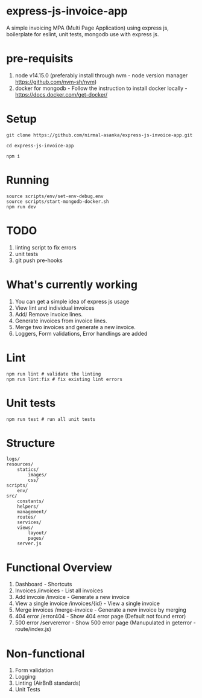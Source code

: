# express-js-invoice-app

A simple invoicing MPA (Multi Page Application) using express js, boilerplate for eslint, unit tests, mongodb use with express js.

# pre-requisits

1. node v14.15.0 (preferably install through nvm - node version manager https://github.com/nvm-sh/nvm)
2. docker for mongodb - Follow the instruction to install docker locally - https://docs.docker.com/get-docker/

# Setup

```
git clone https://github.com/nirmal-asanka/express-js-invoice-app.git

cd express-js-invoice-app

npm i
```

# Running

```
source scripts/env/set-env-debug.env
source scripts/start-mongodb-docker.sh
npm run dev
```

# TODO

1. linting script to fix errors
2. unit tests
3. git push pre-hooks

# What's currently working

1. You can get a simple idea of express js usage
2. View lint and individual invoices
3. Add/ Remove invoice lines.
4. Generate invoices from invoice lines.
5. Merge two invoices and generate a new invoice.
6. Loggers, Form validations, Error handlings are added

# Lint

```
npm run lint # validate the linting
npm run lint:fix # fix existing lint errors
```

# Unit tests

```
npm run test # run all unit tests
```

# Structure

```
logs/
resources/
    statics/
        images/
        css/
scripts/
    env/
src/
    constants/
    helpers/
    management/
    routes/
    services/
    views/
        layout/
        pages/
    server.js
```

# Functional Overview

1. Dashboard - Shortcuts
2. Invoices /invoices - List all invoices
3. Add invcoie /invoice - Generate a new invoice
4. View a single invoice /invoices/{id} - View a single invoice
5. Merge invoices /merge-invoice - Generate a new invoice by merging
6. 404 error /error404 - Show 404 error page (Default not found error)
7. 500 error /servererror - Show 500 error page (Manupulated in geterror - route/index.js)

# Non-functional

1. Form validation
2. Logging
3. Linting (AirBnB standards)
4. Unit Tests
